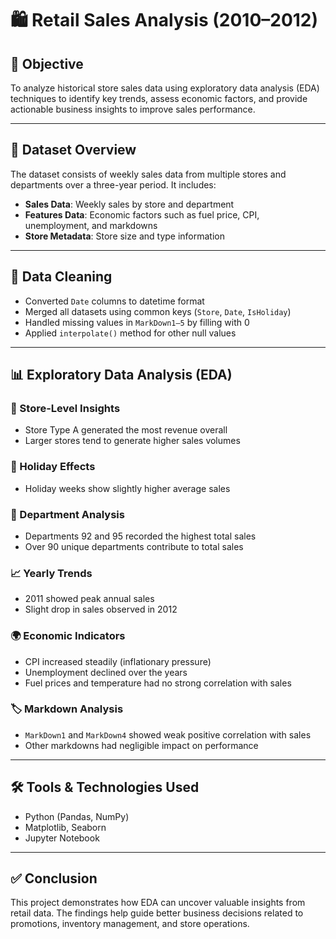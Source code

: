 # 🛍️ Retail Sales Analysis (2010–2012)

## 🎯 Objective
To analyze historical store sales data using exploratory data analysis (EDA) techniques to identify key trends, assess economic factors, and provide actionable business insights to improve sales performance.

---

## 📁 Dataset Overview

The dataset consists of weekly sales data from multiple stores and departments over a three-year period. It includes:

- **Sales Data**: Weekly sales by store and department  
- **Features Data**: Economic factors such as fuel price, CPI, unemployment, and markdowns  
- **Store Metadata**: Store size and type information  

---

## 🧹 Data Cleaning

- Converted `Date` columns to datetime format  
- Merged all datasets using common keys (`Store`, `Date`, `IsHoliday`)  
- Handled missing values in `MarkDown1–5` by filling with 0  
- Applied `interpolate()` method for other null values  

---

## 📊 Exploratory Data Analysis (EDA)

### 🏬 Store-Level Insights
- Store Type A generated the most revenue overall  
- Larger stores tend to generate higher sales volumes  

### 📆 Holiday Effects
- Holiday weeks show slightly higher average sales  

### 🧾 Department Analysis
- Departments 92 and 95 recorded the highest total sales  
- Over 90 unique departments contribute to total sales  

### 📈 Yearly Trends
- 2011 showed peak annual sales  
- Slight drop in sales observed in 2012  

### 🌍 Economic Indicators
- CPI increased steadily (inflationary pressure)  
- Unemployment declined over the years  
- Fuel prices and temperature had no strong correlation with sales  

### 🏷️ Markdown Analysis
- `MarkDown1` and `MarkDown4` showed weak positive correlation with sales  
- Other markdowns had negligible impact on performance  

---

## 🛠️ Tools & Technologies Used

- Python (Pandas, NumPy)  
- Matplotlib, Seaborn  
- Jupyter Notebook  

---

## ✅ Conclusion
This project demonstrates how EDA can uncover valuable insights from retail data. The findings help guide better business decisions related to promotions, inventory management, and store operations.

